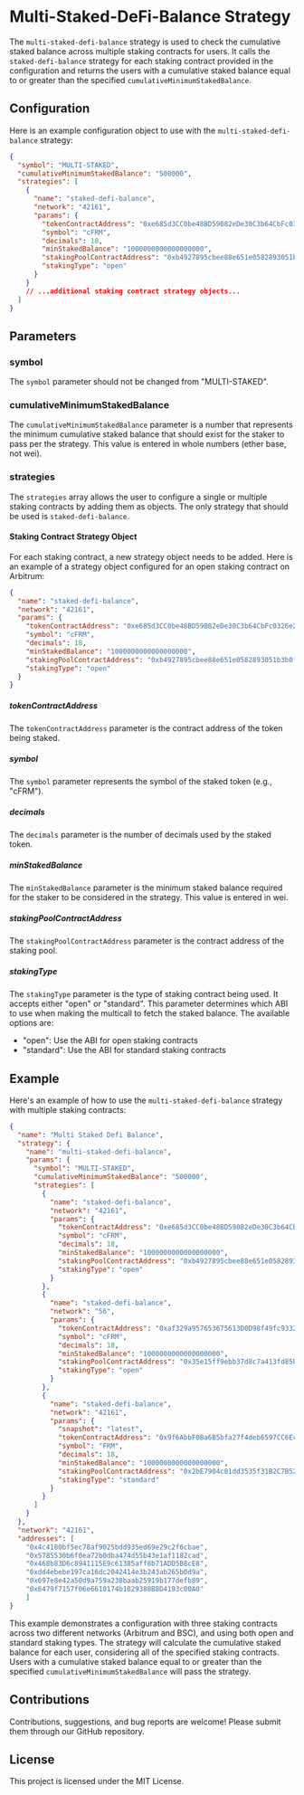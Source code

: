 # Multi-Staked-DeFi-Balance Strategy

The `multi-staked-defi-balance` strategy is used to check the cumulative staked balance across multiple staking contracts for users. It calls the `staked-defi-balance` strategy for each staking contract provided in the configuration and returns the users with a cumulative staked balance equal to or greater than the specified `cumulativeMinimumStakedBalance`.

## Configuration

Here is an example configuration object to use with the `multi-staked-defi-balance` strategy:

```json
{
  "symbol": "MULTI-STAKED",
  "cumulativeMinimumStakedBalance": "500000",
  "strategies": [
    {
      "name": "staked-defi-balance",
      "network": "42161",
      "params": {
        "tokenContractAddress": "0xe685d3CC0be48BD59082eDe30C3b64CbFc0326e2",
        "symbol": "cFRM",
        "decimals": 18,
        "minStakedBalance": "1000000000000000000",
        "stakingPoolContractAddress": "0xb4927895cbee88e651e0582893051b3b0f8d7db8",
        "stakingType": "open"
      }
    }
    // ...additional staking contract strategy objects...
  ]
}
```

Parameters
----------

### symbol

The `symbol` parameter should not be changed from "MULTI-STAKED".

### cumulativeMinimumStakedBalance

The `cumulativeMinimumStakedBalance` parameter is a number that represents the minimum cumulative staked balance that should exist for the staker to pass per the strategy. This value is entered in whole numbers (ether base, not wei).

### strategies

The `strategies` array allows the user to configure a single or multiple staking contracts by adding them as objects. The only strategy that should be used is `staked-defi-balance`.

#### Staking Contract Strategy Object

For each staking contract, a new strategy object needs to be added. Here is an example of a strategy object configured for an open staking contract on Arbitrum:
```json
{
  "name": "staked-defi-balance",
  "network": "42161",
  "params": {
    "tokenContractAddress": "0xe685d3CC0be48BD59082eDe30C3b64CbFc0326e2",
    "symbol": "cFRM",
    "decimals": 18,
    "minStakedBalance": "1000000000000000000",
    "stakingPoolContractAddress": "0xb4927895cbee88e651e0582893051b3b0f8d7db8",
    "stakingType": "open"
  }
}
```

##### tokenContractAddress

The `tokenContractAddress` parameter is the contract address of the token being staked.

##### symbol

The `symbol` parameter represents the symbol of the staked token (e.g., "cFRM").

##### decimals

The `decimals` parameter is the number of decimals used by the staked token.

##### minStakedBalance

The `minStakedBalance` parameter is the minimum staked balance required for the staker to be considered in the strategy. This value is entered in wei.

##### stakingPoolContractAddress

The `stakingPoolContractAddress` parameter is the contract address of the staking pool.

##### stakingType

The `stakingType` parameter is the type of staking contract being used. It accepts either "open" or "standard". This parameter determines which ABI to use when making the multicall to fetch the staked balance. The available options are:

-   "open": Use the ABI for open staking contracts
-   "standard": Use the ABI for standard staking contracts

Example
-------

Here's an example of how to use the `multi-staked-defi-balance` strategy with multiple staking contracts:

```json
{
  "name": "Multi Staked Defi Balance",
  "strategy": {
    "name": "multi-staked-defi-balance",
    "params": {
      "symbol": "MULTI-STAKED",
      "cumulativeMinimumStakedBalance": "500000",
      "strategies": [
        {
          "name": "staked-defi-balance",
          "network": "42161",
          "params": {
            "tokenContractAddress": "0xe685d3CC0be48BD59082eDe30C3b64CbFc0326e2",
            "symbol": "cFRM",
            "decimals": 18,
            "minStakedBalance": "1000000000000000000",
            "stakingPoolContractAddress": "0xb4927895cbee88e651e0582893051b3b0f8d7db8",
            "stakingType": "open"
          }
        },
        {
          "name": "staked-defi-balance",
          "network": "56",
          "params": {
            "tokenContractAddress": "0xaf329a957653675613D0D98f49fc93326AeB36Fc",
            "symbol": "cFRM",
            "decimals": 18,
            "minStakedBalance": "1000000000000000000",
            "stakingPoolContractAddress": "0x35e15ff9ebb37d8c7a413fd85bad515396dc8008",
            "stakingType": "open"
          }
        },
        {
          "name": "staked-defi-balance",
          "network": "42161",
          "params": {
            "snapshot": "latest",
            "tokenContractAddress": "0x9f6AbbF0Ba6B5bfa27f4deb6597CC6Ec20573FDA",
            "symbol": "FRM",
            "decimals": 18,
            "minStakedBalance": "1000000000000000000",
            "stakingPoolContractAddress": "0x2bE7904c81dd3535f31B2C7B524a6ed91FDb37EC",
            "stakingType": "standard"
          }
        }
      ]
    }
  },
  "network": "42161",
  "addresses": [
    "0x4c4180bf5ec78af9025bdd935ed69e29c2f6cbae",
    "0x5785530b6f0ea72b0dba474d55b43e1af1182cad",
    "0x468b83D6c8941115E9c61385aff8b71ADD5B8cE8",
    "0xdd4ebebe197ca16dc2042414e3b243ab265b0d9a",
    "0x697e8e42a50d9a759a238baab25919b177defb89",
    "0x6479f7157f06e6610174b1029388B8D4193c00A0"
    ]
}
```

This example demonstrates a configuration with three staking contracts across two different networks (Arbitrum and BSC), and using both open and standard staking types. The strategy will calculate the cumulative staked balance for each user, considering all of the specified staking contracts. Users with a cumulative staked balance equal to or greater than the specified `cumulativeMinimumStakedBalance` will pass the strategy.

## Contributions

Contributions, suggestions, and bug reports are welcome! Please submit them through our GitHub repository.

## License

This project is licensed under the MIT License.